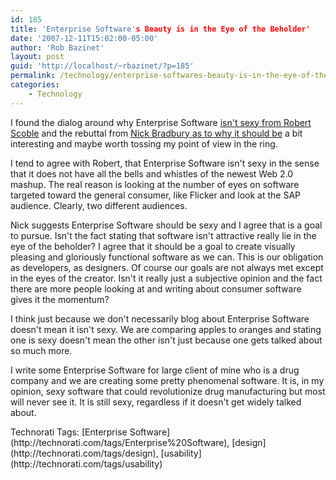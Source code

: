 ```yaml
---
id: 185
title: 'Enterprise Software's Beauty is in the Eye of the Beholder'
date: '2007-12-11T15:02:00-05:00'
author: 'Rob Bazinet'
layout: post
guid: 'http://localhost/~rbazinet/?p=185'
permalink: /technology/enterprise-softwares-beauty-is-in-the-eye-of-the-beholder/
categories:
    - Technology
---
```


I found the dialog around why Enterprise Software [isn't sexy from Robert Scoble](http://scobleizer.com/2007/12/09/why-enterprise-software-isnt-sexy/) and the rebuttal from [Nick Bradbury as to why it should be](http://nick.typepad.com/blog/2007/12/enterprise-soft.html) a bit interesting and maybe worth tossing my point of view in the ring.

I tend to agree with Robert, that Enterprise Software isn't sexy in the sense that it does not have all the bells and whistles of the newest Web 2.0 mashup. The real reason is looking at the number of eyes on software targeted toward the general consumer, like Flicker and look at the SAP audience. Clearly, two different audiences.

Nick suggests Enterprise Software should be sexy and I agree that is a goal to pursue. Isn't the fact stating that software isn't attractive really lie in the eye of the beholder? I agree that it should be a goal to create visually pleasing and gloriously functional software as we can. This is our obligation as developers, as designers. Of course our goals are not always met except in the eyes of the creator. Isn't it really just a subjective opinion and the fact there are more people looking at and writing about consumer software gives it the momentum?

I think just because we don't necessarily blog about Enterprise Software doesn't mean it isn't sexy. We are comparing apples to oranges and stating one is sexy doesn't mean the other isn't just because one gets talked about so much more.

I write some Enterprise Software for large client of mine who is a drug company and we are creating some pretty phenomenal software. It is, in my opinion, sexy software that could revolutionize drug manufacturing but most will never see it. It is still sexy, regardless if it doesn't get widely talked about.

<div class="wlWriterSmartContent" style="display:inline;float:none;margin:0;padding:0;">Technorati Tags: [Enterprise Software](http://technorati.com/tags/Enterprise%20Software), [design](http://technorati.com/tags/design), [usability](http://technorati.com/tags/usability)</div>